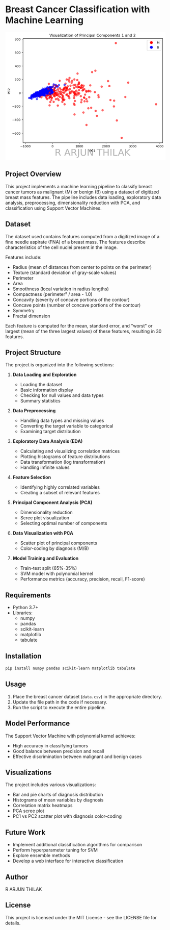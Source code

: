 # Breast Cancer Classification with Machine Learning
![BS cancer](https://github.com/arjunthilak05/Project-2-Breast-Cancer-Prediction/blob/main/output.png?raw=true)
## Project Overview
This project implements a machine learning pipeline to classify breast cancer tumors as malignant (M) or benign (B) using a dataset of digitized breast mass features. The pipeline includes data loading, exploratory data analysis, preprocessing, dimensionality reduction with PCA, and classification using Support Vector Machines.

## Dataset
The dataset used contains features computed from a digitized image of a fine needle aspirate (FNA) of a breast mass. The features describe characteristics of the cell nuclei present in the image.

Features include:
- Radius (mean of distances from center to points on the perimeter)
- Texture (standard deviation of gray-scale values)
- Perimeter
- Area
- Smoothness (local variation in radius lengths)
- Compactness (perimeter² / area - 1.0)
- Concavity (severity of concave portions of the contour)
- Concave points (number of concave portions of the contour)
- Symmetry
- Fractal dimension

Each feature is computed for the mean, standard error, and "worst" or largest (mean of the three largest values) of these features, resulting in 30 features.

## Project Structure
The project is organized into the following sections:

1. **Data Loading and Exploration**
   - Loading the dataset
   - Basic information display
   - Checking for null values and data types
   - Summary statistics

2. **Data Preprocessing**
   - Handling data types and missing values
   - Converting the target variable to categorical
   - Examining target distribution

3. **Exploratory Data Analysis (EDA)**
   - Calculating and visualizing correlation matrices
   - Plotting histograms of feature distributions
   - Data transformation (log transformation)
   - Handling infinite values

4. **Feature Selection**
   - Identifying highly correlated variables
   - Creating a subset of relevant features

5. **Principal Component Analysis (PCA)**
   - Dimensionality reduction
   - Scree plot visualization
   - Selecting optimal number of components

6. **Data Visualization with PCA**
   - Scatter plot of principal components
   - Color-coding by diagnosis (M/B)

7. **Model Training and Evaluation**
   - Train-test split (65%-35%)
   - SVM model with polynomial kernel
   - Performance metrics (accuracy, precision, recall, F1-score)

## Requirements
- Python 3.7+
- Libraries:
  - numpy
  - pandas
  - scikit-learn
  - matplotlib
  - tabulate

## Installation
```bash
pip install numpy pandas scikit-learn matplotlib tabulate
```

## Usage
1. Place the breast cancer dataset (`data.csv`) in the appropriate directory.
2. Update the file path in the code if necessary.
3. Run the script to execute the entire pipeline.

## Model Performance
The Support Vector Machine with polynomial kernel achieves:
- High accuracy in classifying tumors
- Good balance between precision and recall
- Effective discrimination between malignant and benign cases

## Visualizations
The project includes various visualizations:
- Bar and pie charts of diagnosis distribution
- Histograms of mean variables by diagnosis
- Correlation matrix heatmaps
- PCA scree plot
- PC1 vs PC2 scatter plot with diagnosis color-coding

## Future Work
- Implement additional classification algorithms for comparison
- Perform hyperparameter tuning for SVM
- Explore ensemble methods
- Develop a web interface for interactive classification

## Author
R ARJUN THILAK

## License
This project is licensed under the MIT License - see the LICENSE file for details.
